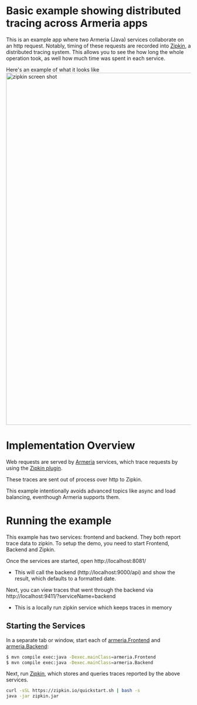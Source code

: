 # Basic example showing distributed tracing across Armeria apps
This is an example app where two Armeria (Java) services collaborate on an http request. Notably, timing of these requests are recorded into [Zipkin](http://zipkin.io/), a distributed tracing system. This allows you to see the how long the whole operation took, as well how much time was spent in each service.

Here's an example of what it looks like
<img width="960" alt="zipkin screen shot" src="https://user-images.githubusercontent.com/64215/40405563-1885eb04-5e98-11e8-9bd6-53bcd09711d2.png">

# Implementation Overview

Web requests are served by [Armeria](https://line.github.io/armeria/server-basics.html) services, which trace requests by using the [Zipkin plugin](https://line.github.io/armeria/advanced-zipkin.html).

These traces are sent out of process over http to Zipkin.

This example intentionally avoids advanced topics like async and load balancing, eventhough Armeria supports them.

# Running the example
This example has two services: frontend and backend. They both report trace data to zipkin. To setup the demo, you need to start Frontend, Backend and Zipkin.

Once the services are started, open http://localhost:8081/
* This will call the backend (http://localhost:9000/api) and show the result, which defaults to a formatted date.

Next, you can view traces that went through the backend via http://localhost:9411/?serviceName=backend
* This is a locally run zipkin service which keeps traces in memory

## Starting the Services
In a separate tab or window, start each of [armeria.Frontend](/src/main/java/armeria/Frontend.java) and [armeria.Backend](/src/main/java/armeria/Backend.java):
```bash
$ mvn compile exec:java -Dexec.mainClass=armeria.Frontend
$ mvn compile exec:java -Dexec.mainClass=armeria.Backend
```

Next, run [Zipkin](http://zipkin.io/), which stores and queries traces reported by the above services.

```bash
curl -sSL https://zipkin.io/quickstart.sh | bash -s
java -jar zipkin.jar
```
